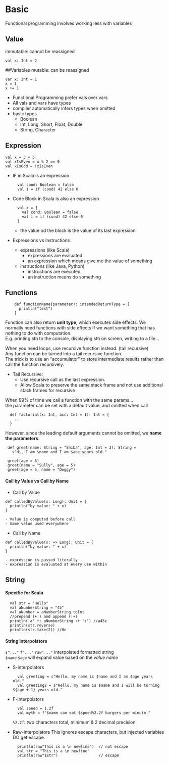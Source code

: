 # Basic
Functional programming involves working less with variables

## Value
immutable: cannot be reassigned
```
val x: Int = 2
```

##Variables
mutable: can be reassigned
```
var x: Int = 1
x = 1
x += 1
```

- Functional Programming prefer vals over vars
- All vals and vars have types
- compiler automatically infers types when omitted
- basic types
    - Boolean
    - Int, Long, Short, Float, Double
    - String, Character

## Expression
```
val x = 3 + 5
val xIsEven = x % 2 == 0
val xIsOdd = !xIsEven
```
- IF in Scala is an expression 
    ```
      val cond: Boolean = false
      val i = if (cond) 42 else 0
    ```
- Code Block in Scala is also an expression
    ```
      val x = {
        val cond: Boolean = false
        val i = if (cond) 42 else 0
      }
    ```
    - the value od the block is the value of its last expression

- Expressions vs Instructions
    - expressions (like Scala)
        - expressions are evaluated
        - an expression which means give me the value of something
    - instructions (like Java, Python)
        - instructions are executed
        - an instruction means do something
        
## Functions
  ```
      def functionName(parameter): intendedReturnType = {  
        println("test")  
      }
  ```
  
  Function can also return **unit type**, which executes side effects.
  We normally need functions with side effects if we want something that has nothing to do with computation.  
  E.g. printing sth to the console, displaying sth on screen, writing to a file...
  
  When you need loops, use recursive function instead. (tail recursive)  
  Any function can be turned into a tail recursive function.  
  The trick is to use an "accumulator" to store intermediate results rather than call the function recursively.

  - Tail Recursive:  
    - Use recursive call as the last expression.
    - Allow Scala to preserve the same stack frame and not use additional stack frames for recursive
    
  When 99% of time we call a function with the same params...  
  the parameter can be set with a default value, and omitted when call
  ```
    def factorial(x: Int, acc: Int = 1): Int = {
      ...
    }
  ```
   However, since the leading default arguments cannot be omitted, we **name the parameters**.
   ```
    def greet(name: String = "Shiba", age: Int = 3): String =
      s"Hi, I am $name and I am $age years old."
    
    greet(age = 5)
    greet(name = "Sully", age = 5)
    greet(age = 5, name = "Doggy")
   ```

  #### Call by Value vs Call by Name
  - Call by Value
  
  ```
  def calledByValue(x: Long): Unit = {
    println("by value: " + x)
  }
  ```

    - Value is computed before call
    - Same value used everywhere

  - Call by Name
  
  ```
  def calledByValue(x: => Long): Unit = {
    println("by value: " + x)
  }
  ```

    - expression is passed literally
    - expression is evaluated at every use within 
    
## String
#### Specific for Scala
```
  val str = "Hello"
  val aNumberString = "45"
  val aNumber = aNumberString.toInt
  //prepend (+:) and append (:+)
  println('a' +: aNumberString :+ 'z') //a45z
  println(str.reverse)
  println(str.take(2)) //He
```

#### String interpolators
`s"..."` `f"..."` `raw"..."` interpolated formatted string  
`$name` `$age` will expand value based on the _value name_

- S-interpolators
    ```
      val greeting = s"Hello, my name is $name and I am $age years old."
      val greeting2 = s"Hello, my name is $name and I will be turning ${age + 1} years old."
    ```

- F-interpolators
    ```
      val speed = 1.2f
      val myth = f"$name can eat $speed%2.2f burgers per minute."
    ```
    `%2.2f`: two characters total, minimum & 2 decimal precision 

- Raw-interpolators
    This ignores escape characters, but injected variables DO get escape.
    ```
      println(raw"This is a \n newline")  // not escape
      val str = "This is a \n newline"
      println(raw"$str")                  // escape
    ```